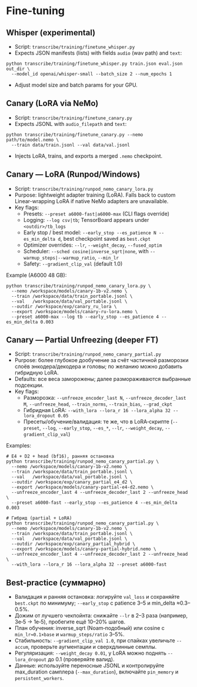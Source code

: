 # Fine-tuning

## Whisper (experimental)
- Script: `transcribe/training/finetune_whisper.py`
- Expects JSON manifests (lists) with fields `audio` (wav path) and `text`:
```
python transcribe/training/finetune_whisper.py train.json eval.json out_dir \
  --model_id openai/whisper-small --batch_size 2 --num_epochs 1
```
- Adjust model size and batch params for your GPU.

## Canary (LoRA via NeMo)
- Script: `transcribe/training/finetune_canary.py`
- Expects JSONL with `audio_filepath` and `text`:
```
python transcribe/training/finetune_canary.py --nemo path/to/model.nemo \
  --train data/train.jsonl --val data/val.jsonl
```
- Injects LoRA, trains, and exports a merged `.nemo` checkpoint.

## Canary — LoRA (Runpod/Windows)

- Script: `transcribe/training/runpod_nemo_canary_lora.py`
- Purpose: lightweight adapter training (LoRA). Falls back to custom Linear-wrapping LoRA if native NeMo adapters are unavailable.
- Key flags:
  - Presets: `--preset a6000-fast|a6000-max` (CLI flags override)
  - Logging: `--log csv|tb`; TensorBoard appears under `<outdir>/tb_logs`
  - Early stop / best model: `--early_stop --es_patience N --es_min_delta d`, best checkpoint saved as `best.ckpt`
  - Optimizer overrides: `--lr`, `--weight_decay`, `--fused_optim`
  - Scheduler: `--sched cosine|inverse_sqrt|none`, with `--warmup_steps|--warmup_ratio`, `--min_lr`
  - Safety: `--gradient_clip_val` (default 1.0)

Example (A6000 48 GB):
```
python transcribe/training/runpod_nemo_canary_lora.py \
  --nemo /workspace/models/canary-1b-v2.nemo \
  --train /workspace/data/train_portable.jsonl \
  --val   /workspace/data/val_portable.jsonl \
  --outdir /workspace/exp/canary_ru_lora \
  --export /workspace/models/canary-ru-lora.nemo \
  --preset a6000-max --log tb --early_stop --es_patience 4 --es_min_delta 0.003
```

## Canary — Partial Unfreezing (deeper FT)

- Script: `transcribe/training/runpod_nemo_canary_partial.py`
- Purpose: более глубокое дообучение за счёт частичной разморозки слоёв энкодера/декодера и головы; по желанию можно добавить гибридную LoRA.
- Defaults: все веса заморожены; далее размораживаются выбранные подсекции.
- Key flags:
  - Разморозка: `--unfreeze_encoder_last N`, `--unfreeze_decoder_last M`, `--unfreeze_head`, `--train_norms`, `--train_bias`, `--grad_ckpt`
  - Гибридная LoRA: `--with_lora --lora_r 16 --lora_alpha 32 --lora_dropout 0.05`
  - Пресеты/обучение/валидация: те же, что в LoRA‑скрипте (`--preset`, `--log`, `--early_stop`, `--es_*`, `--lr`, `--weight_decay`, `--gradient_clip_val`)

Examples:
```
# E4 + D2 + head (bf16), ранняя остановка
python transcribe/training/runpod_nemo_canary_partial.py \
  --nemo /workspace/models/canary-1b-v2.nemo \
  --train /workspace/data/train_portable.jsonl \
  --val   /workspace/data/val_portable.jsonl \
  --outdir /workspace/exp/canary_partial_e4_d2 \
  --export /workspace/models/canary-partial-e4-d2.nemo \
  --unfreeze_encoder_last 4 --unfreeze_decoder_last 2 --unfreeze_head \
  --preset a6000-fast --early_stop --es_patience 4 --es_min_delta 0.003

# Гибрид (partial + LoRA)
python transcribe/training/runpod_nemo_canary_partial.py \
  --nemo /workspace/models/canary-1b-v2.nemo \
  --train /workspace/data/train_portable.jsonl \
  --val   /workspace/data/val_portable.jsonl \
  --outdir /workspace/exp/canary_partial_hybrid \
  --export /workspace/models/canary-partial-hybrid.nemo \
  --unfreeze_encoder_last 4 --unfreeze_decoder_last 2 --unfreeze_head \
  --with_lora --lora_r 16 --lora_alpha 32 --preset a6000-fast
```

## Best‑practice (суммарно)

- Валидация и ранняя остановка: логируйте `val_loss` и сохраняйте `best.ckpt` по минимуму; `--early_stop` c patience 3–5 и min_delta ≈0.3–0.5%.
- Дожим от лучшего чекпойнта: снижайте `--lr` в 2–3 раза (например, 3e‑5 → 1e‑5), пробегите ещё 10–20% шагов.
- План обучения: inverse_sqrt (Noam‑подобный) или cosine с `min_lr≈0.1×base` и `warmup_steps/ratio` 3–5%.
- Стабильность: `--gradient_clip_val 1.0`, при спайках увеличьте `--accum`, проверьте аугментации и сверхдлинные семплы.
- Регуляризация: `--weight_decay 0.01`, у LoRA можно поднять `--lora_dropout` до 0.1 (проверяйте валид).
- Данные: используйте переносные JSONL и контролируйте max_duration самплера (`--max_duration`), включайте `pin_memory` и `persistent_workers`.
